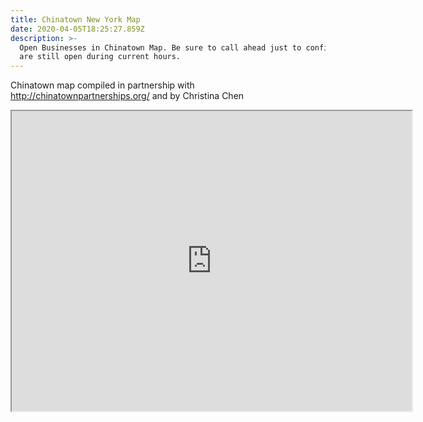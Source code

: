 ```yaml
---
title: Chinatown New York Map
date: 2020-04-05T18:25:27.859Z
description: >-
  Open Businesses in Chinatown Map. Be sure to call ahead just to confirm they
  are still open during current hours.
---
```

Chinatown map compiled in partnership with http://chinatownpartnerships.org/ and by Christina Chen


<iframe src="https://www.google.com/maps/d/embed?mid=1U7HNO8br24YVfmWcgB6TD9D2zMDGl1pl" width="640" height="480"></iframe>

